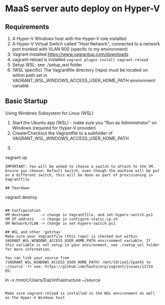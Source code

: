 # MaaS server auto deploy on Hyper-V

## Requirements
1. A Hyper-V Windows host with the Hyper-V role installed
2. A Hyper-V Virtual Switch called "Host Network", connected to a network port trunked with VLAN 900 (specifc to my environment)
3. Vagrant installed https://www.vagrantup.com/downloads
4. vagrant-reload is installed ``` vagrant plugin install vagrant-reload ```
5. Setup WSL: see ./setup_wsl folder
6. (WSL specific) The Vagrantfile directory (repo) must be located on within path set in VAGRANT_WSL_WINDOWS_ACCESS_USER_HOME_PATH environment variable

## Basic Startup
Using Windows Subsystem for Linux (WSL) 
1. Start the Ubuntu app (WSL) - make sure you "Run as Administrator" on Windows (required for Hyper-V provider)
2. Create/Checkout the Vagrantfile to a subfolder of VAGRANT_WSL_WINDOWS_ACCESS_USER_HOME_PATH
3. ```
vagrant up
```
IMPORTANT: You will be asked to choose a switch to attach to the VM. Ensure you choose: Default Switch, even though the machine will be put on a different switch, this will be done as part of provisioning in Vagrantfile

## Teardown
```
vagrant destroy
```

## Configuration
VM Hostname     -> change in Vagrantfile, and set-hyperv-switch.ps1
VM IP address   -> change in configure-static-ip.sh
VM Network/VLAN -> change in set-hyperv-switch.ps1

## WSL and other 'gotchas'
Make sure your Vagrantfile (this repo) is checked out within VAGRANT_WSL_WINDOWS_ACCESS_USER_HOME_PATH environment variable. If this variable is not setup in your environment, see ./setup_wsl folder for more information.

You can link your source from (VAGRANT_WSL_WINDOWS_ACCESS_USER_HOME_PATH) /mnt/{drive}/{path} to ~/source -?> see: https://github.com/hashicorp/vagrant/issues/11724
EG:
```
ln -s /mnt/c/Users/Daz/infrastructure ~/source
```

Make sure vagrant-reload is installed in the WSL environment as well as the Hyper-V Windows host